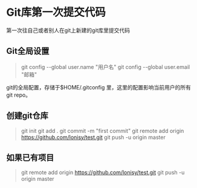 
Git库第一次提交代码
=============
第一次往自己或者别人在git上新建的git库里提交代码

## Git全局设置

> git config --global user.name "用户名"
> git config --global user.email "邮箱"

git的全局配置，存储于$HOME/.gitconfig 里，这里的配置影响当前用户的所有git repo。

## 创建git仓库

> git init
> git add .
> git commit -m "first commit"
> git remote add origin https://github.com/lonisy/test.git
> git push -u origin master

## 如果已有项目

> git remote add origin https://github.com/lonisy/test.git
> git push -u origin master

